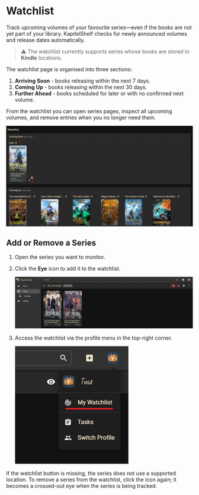 # Watchlist

Track upcoming volumes of your favourite series—even if the books are not yet part of your library. KapitelShelf checks for newly announced volumes and release dates automatically.

> ⚠️ The watchlist currently supports series whose books are stored in **Kindle** locations.

The watchlist page is organised into three sections:

1. **Arriving Soon** - books releasing within the next 7 days.
2. **Coming Up** - books releasing within the next 30 days.
3. **Further Ahead** - books scheduled for later or with no confirmed next volume.

From the watchlist you can open series pages, inspect all upcoming volumes, and remove entries when you no longer need them.

![Watchlist Page](../.attachments/references/watchlist/watchlist_page.png)

## Add or Remove a Series

1. Open the series you want to monitor.
2. Click the **Eye** icon to add it to the watchlist.

   ![Add series to watchlist](../.attachments/references/watchlist/add_to_watchlist_button.png)

3. Access the watchlist via the profile menu in the top-right corner.

   ![Go to watchlist](../.attachments/references/watchlist/go_to_watchlist.png)

If the watchlist button is missing, the series does not use a supported location. To remove a series from the watchlist, click the icon again; it becomes a crossed-out eye when the series is being tracked.
